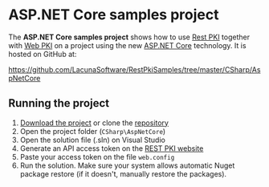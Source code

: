 ﻿# ASP.NET Core samples project

The **ASP.NET Core samples project** shows how to use [Rest PKI](../index.md) together with [Web PKI](../../web-pki/index.md)
on a project using the new [ASP.NET Core](https://docs.microsoft.com/en-us/aspnet/core/) technology. It is hosted on GitHub at:

https://github.com/LacunaSoftware/RestPkiSamples/tree/master/CSharp/AspNetCore

## Running the project

1. [Download the project](https://github.com/LacunaSoftware/RestPkiSamples/archive/master.zip) or clone the [repository](https://github.com/LacunaSoftware/RestPkiSamples.git)
1. Open the project folder (`CSharp\AspNetCore`)
1. Open the solution file (.sln) on Visual Studio
1. Generate an API access token on the [REST PKI website](https://pki.rest/)
1. Paste your access token on the file `web.config`
1. Run the solution. Make sure your system allows automatic Nuget package restore (if it doesn't, manually restore the packages).
